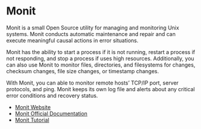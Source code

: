 # Monit

Monit is a small Open Source utility for managing and monitoring Unix systems. Monit conducts automatic maintenance and repair and can execute meaningful causal actions in error situations.

Monit has the ability to start a process if it is not running, restart a process if not responding, and stop a process if uses high resources. Additionally, you can also use Monit to monitor files, directories, and filesystems for changes, checksum changes, file size changes, or timestamp changes.

With Monit, you can able to monitor remote hosts’ TCP/IP port, server protocols, and ping. Monit keeps its own log file and alerts about any critical error conditions and recovery status.

- [Monit Website](https://mmonit.com/monit/)
- [Monit Official Documentation](https://mmonit.com/monit/documentation/monit.html)
- [Monit Tutorial](https://www.tecmint.com/monit-linux-services-monitoring/)
